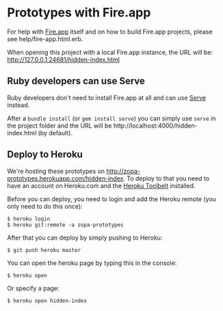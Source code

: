 # Prototypes with Fire.app

For help with [Fire.app](http://fireapp.kkbox.com/) itself and on how to build Fire.app projects, please see help/fire-app.html.erb.

When opening this project with a local Fire.app instance, the URL will be:
http://127.0.0.1:24681/hidden-index.html

## Ruby developers can use Serve

Ruby developers don't need to install Fire.app at all and can use [Serve](http://get-serve.com/get-started) instead.

After a `bundle install` (or `gem install serve`) you can simply use `serve` in the project folder and the URL will be http://localhost:4000/hidden-index.html (by default).

## Deploy to Heroku

We're hosting these prototypes on http://zopa-prototypes.herokuapp.com/hidden-index. To deploy to that you need to have an account on Heroku.com and the [Heroku Toolbelt](https://toolbelt.heroku.com/) installed.

Before you can deploy, you need to login and add the Heroku remote (you only need to do this once):
```
$ heroku login
$ heroku git:remote -a zopa-prototypes
```

After that you can deploy by simply pushing to Heroku:
```
$ git push heroku master
```

You can open the heroku page by typing this in the console:
```
$ heroku open
```

Or specify a page:
```
$ heroku open hidden-index
```

